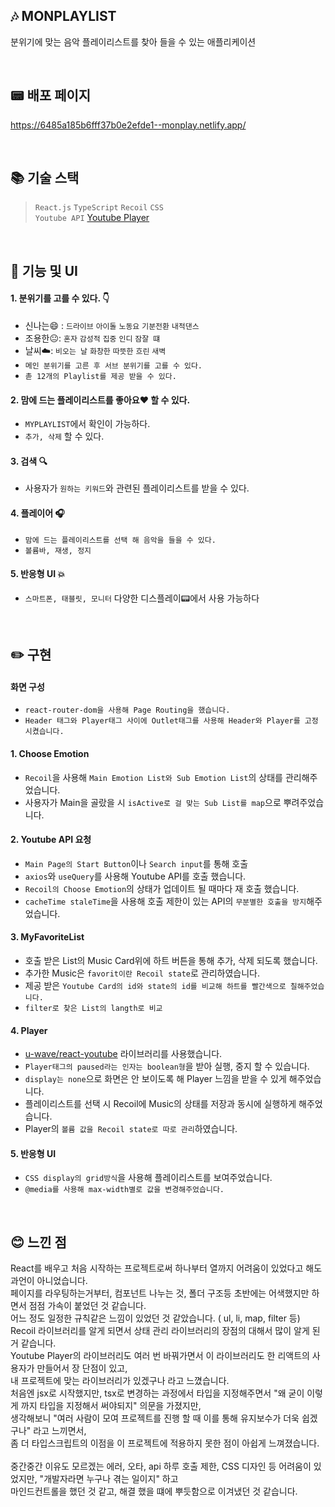 ## :notes: MONPLAYLIST

분위기에 맞는 음악 플레이리스트를 찾아 들을 수 있는 애플리케이션

<br />

## :pager: 배포 페이지

https://6485a185b6fff37b0e2efde1--monplay.netlify.app/

<br/>

## :books: 기술 스택

> ``React.js`` ``TypeScript`` ``Recoil`` ``CSS`` <br />
> ``Youtube API`` <a href="https://www.npmjs.com/package/@u-wave/react-youtube" >Youtube Player</a>

<br/>

## :eyes: 기능 및 UI

#### 1. 분위기를 고를 수 있다. :point_down:

- 신나는:smile: : ``드라이브`` ``아이돌`` ``노동요`` ``기분전환`` ``내적댄스``
- 조용한:neutral_face:: ``혼자`` ``감성적`` ``집중`` ``인디`` ``잠잘 떄``
- 날씨:cloud:: ``비오는 날`` ``화창한`` ``따뜻한`` ``흐린`` ``새벽``
- ``메인 분위기를 고른 후 서브 분위기를 고를 수 있다.``
- ``촏 12개의 Playlist를 제공 받을 수 있다.``

#### 2. 맘에 드는 플레이리스트를 좋아요:heart: 할 수 있다.

- ``MYPLAYLIST``에서 확인이 가능하다.
- ``추가, 삭제`` 할 수 있다.

#### 3. 검색 :mag:

- 사용자가 ``원하는 키워드``와 관련된 플레이리스트를 받을 수 있다.

#### 4. 플레이어 :headphones:

- ``맘에 드는 플레이리스트를 선택 해 음악을 들을 수 있다.``
- ``볼륨바, 재생, 정지``

#### 5. 반응형 UI :boom:

- ``스마트폰, 태블릿, 모니터`` 다양한 디스플레이:pager:에서 사용 가능하다

<br />

## :pencil2: 구현

#### 화면 구성
- ``react-router-dom을 사용해 Page Routing을 했습니다.``
- ``Header 태그와 Player태그 사이에 Outlet태그를 사용해 Header와 Player를 고정 시켰습니다.``

#### 1. Choose Emotion
- ``Recoil``을 사용해 ``Main Emotion List와 Sub Emotion List``의 상태를 관리해주었습니다.
- 사용자가 Main을 골랐을 시 ``isActive로 걸 맞는 Sub List를 map``으로 뿌려주었습니다.

#### 2. Youtube API 요청
- ``Main Page의 Start Button``이나 ``Search input``를 통해 호출
- ``axios``와 ``useQuery``를 사용해 Youtube API를 호출 했습니다.
- ``Recoil의 Choose Emotion``의 상태가 업데이트 될 때마다 재 호출 했습니다.
- ``cacheTime staleTime``을 사용해 호출 제한이 있는 API의 ``무분별한 호출을 방지``해주었습니다.

#### 3. MyFavoriteList
- 호출 받은 List의 Music Card위에 하트 버튼을 통해 추가, 삭제 되도록 했습니다.
- 추가한 Music은 ``favorit이란 Recoil state``로 관리하였습니다.
- 제공 받은 ``Youtube Card의 id와 state의 id를 비교해 하트를 빨간색으로 칠해주었습니다.``
- ``filter로 찾은 List의 langth로 비교``

#### 4. Player
- <a href="https://www.npmjs.com/package/@u-wave/react-youtube" >u-wave/react-youtube</a> 라이브러리를 사용했습니다.
- ``Player태그의 paused라는 인자는 boolean형``을 받아 실행, 중지 할 수 있습니다.
- ``display는 none``으로 화면은 안 보이도록 해 Player 느낌을 받을 수 있게 해주었습니다.
- 플레이리스트를 선택 시 Recoil에 Music의 상태를 저장과 동시에 실행하게 해주었습니다.
- Player의 ``볼륨 값을 Recoil state로 따로 관리``하였습니다.

#### 5. 반응형 UI
- ``CSS display의 grid방식``을 사용해 플레이리스트를 보여주었습니다.
- ``@media를 사용해 max-width별로 값을 변경해주었습니다.``

<br />

## :blush: 느낀 점
React를 배우고 처음 시작하는 프로젝트로써 하나부터 열까지 어려움이 있었다고 해도 과언이 아니었습니다. <br/>
페이지를 라우팅하는거부터, 컴포넌트 나누는 것, 폴더 구조등 초반에는 어색했지만 하면서 점점 가속이 붙었던 것 같습니다. <br/>
어느 정도 일정한 규칙같은 느낌이 있었던 것 같았습니다. ( ul, li, map, filter 등) <br/>
Recoil 라이브러리를 알게 되면서 상태 관리 라이브러리의 장점의 대해서 많이 알게 된거 같습니다. <br />
Youtube Player의 라이브러리도 여러 번 바꿔가면서 이 라이브러리도 한 리액트의 사용자가 만들어서 장 단점이 있고, <br/>
내 프로젝트에 맞는 라이브러리가 있겠구나 라고 느꼈습니다. <br/>
처음엔 jsx로 시작했지만, tsx로 변경하는 과정에서 타입을 지정해주면서 "왜 굳이 이렇게 까지 타입을 지정해서 써야되지" 의문을 가졌지만, <br />
생각해보니 "여러 사람이 모여 프로젝트를 진행 할 때 이를 통해 유지보수가 더욱 쉽겠구나" 라고 느끼면서, <br />
좀 더 타입스크립트의 이점을 이 프로젝트에 적용하지 못한 점이 아쉽게 느껴졌습니다. <br /><br/>
중간중간 이유도 모르겠는 에러, 오타, api 하루 호출 제한, CSS 디자인 등 어려움이 있었지만,
"개발자라면 누구나 겪는 일이지" 하고<br/>
마인드컨트롤을 했던 것 같고, 해결 했을 떄에 뿌듯함으로 이겨냈던 것 같습니다.



